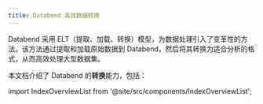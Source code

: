 ```yaml
---
title: Databend 高效数据转换
---
```


Databend 采用 ELT（提取、加载、转换）模型，为数据处理引入了变革性的方法。该方法通过提取和加载原始数据到 Databend，然后将其转换为适合分析的格式，从而高效处理大型数据集。

本文档介绍了 Databend 的**转换**能力，包括：

import IndexOverviewList from '@site/src/components/IndexOverviewList';

<IndexOverviewList />